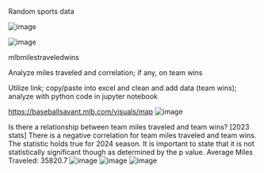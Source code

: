 Random sports data

![image](https://github.com/jtb21091/sports/assets/60986161/a093bdb2-11c3-4635-89ba-586866d9c094)

![image](https://github.com/jtb21091/sports/assets/60986161/b2e7e597-18b1-4e45-a854-92caa5759189)

mlbmilestraveledwins

Analyze miles traveled and correlation; if any, on team wins

Utilize link; copy/paste into excel and clean and add data (team wins); analyze with python code in jupyter notebook

https://baseballsavant.mlb.com/visuals/map
![image](https://github.com/jtb21091/sports/assets/60986161/8dcc0213-afe5-47df-a1e0-596c447ee445)

Is there a relationship between team miles traveled and team wins? [2023 stats] There is a negative correlation for team miles traveled and team wins. The statistic holds true for 2024 season. It is important to state that it is not statistically significant though as determined by the p value. Average Miles Traveled: 35820.7
![image](https://github.com/jtb21091/sports/assets/60986161/6cf32434-c235-40da-8d91-0e6766cae2f0)
![image](https://github.com/jtb21091/sports/assets/60986161/8b27e7b6-6266-452e-927a-d9e3dde8addc)
![image](https://github.com/jtb21091/sports/assets/60986161/53846127-894b-4ad2-8b8d-e42abbf18126)
